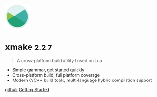 <img src="/assets/img/logo.svg" width="16%" />

# xmake <small>2.2.7</small>

> A cross-platform build utility based on Lua

- Simple grammar, get started quickly
- Cross-platform build, full platform coverage
- Modern C/C++ build tools, multi-language hybrid compilation support

[github](https://github.com/xmake-io/xmake/)
[Getting Started](/guide/installation)
